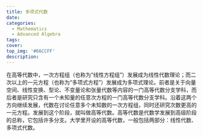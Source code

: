 ```yaml
---
title: 多项式代数
date: 
categories:
  - Mathematics
  - Advanced Algebra
tags:
cover:
top_img: '#66CCFF'
description:
---
```


在高等代数中，一次方程组（也称为“线性方程组”）发展成为线性代数理论；而二次以上的一元方程（也称为“多项式方程”）发展成为多项式理论。前者是关于向量空间、线性变换、型论、不变量论和张量代数等内容的一门高等代数分支学科，而后者是研究只含有一个未知量的任意次方程的一门高等代数分支学科。沿着这两个方向继续发展，代数在讨论任意多个未知数的一次方程组，同时还研究次数更高的一元方程。发展到这个阶段，就叫做高等代数。高等代数是代数学发展到高级阶段的总称，它包括许多分支。大学里开设的高等代数，一般包括两部分：线性代数、多项式代数。